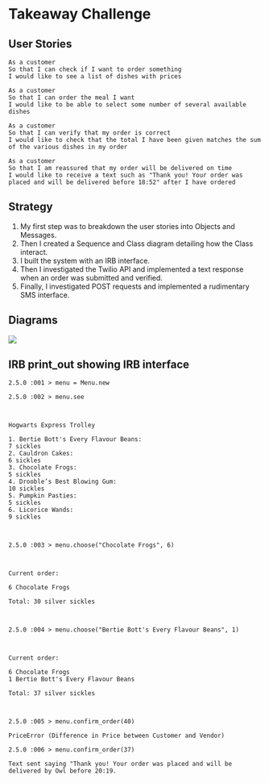 Takeaway Challenge
==================


User Stories
------------

```
As a customer
So that I can check if I want to order something
I would like to see a list of dishes with prices

As a customer
So that I can order the meal I want
I would like to be able to select some number of several available dishes

As a customer
So that I can verify that my order is correct
I would like to check that the total I have been given matches the sum of the various dishes in my order

As a customer
So that I am reassured that my order will be delivered on time
I would like to receive a text such as "Thank you! Your order was placed and will be delivered before 18:52" after I have ordered
```

Strategy
--------

1. My first step was to breakdown the user stories into Objects and Messages.
2. Then I created a Sequence and Class diagram detailing how the Class interact.
3. I built the system with an IRB interface.
4. Then I investigated the Twilio API and implemented a text response when an order was submitted and verified.
5. Finally, I investigated POST requests and implemented a rudimentary SMS interface.


Diagrams
--------
<img src="./diagrams/Takeaway_1st_Attempt.xmlg" />


IRB print_out showing IRB interface
-----------------------------------
```
2.5.0 :001 > menu = Menu.new

2.5.0 :002 > menu.see



Hogwarts Express Trolley

1. Bertie Bott's Every Flavour Beans:                                  7 sickles
2. Cauldron Cakes:                                                     6 sickles
3. Chocolate Frogs:                                                    5 sickles
4. Drooble’s Best Blowing Gum:                                        10 sickles
5. Pumpkin Pasties:                                                    5 sickles
6. Licorice Wands:                                                     9 sickles



2.5.0 :003 > menu.choose("Chocolate Frogs", 6)



Current order:

6 Chocolate Frogs

Total: 30 silver sickles



2.5.0 :004 > menu.choose("Bertie Bott's Every Flavour Beans", 1)



Current order:

6 Chocolate Frogs
1 Bertie Bott's Every Flavour Beans

Total: 37 silver sickles



2.5.0 :005 > menu.confirm_order(40)

PriceError (Difference in Price between Customer and Vendor)

2.5.0 :006 > menu.confirm_order(37)

Text sent saying "Thank you! Your order was placed and will be delivered by Owl before 20:19.

```
